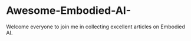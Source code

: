 # Awesome-Embodied-AI-
Welcome everyone to join me in collecting excellent articles on Embodied AI.
